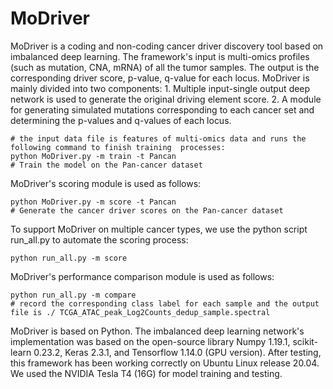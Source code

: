 # MoDriver
MoDriver is a coding and non-coding cancer driver discovery tool based on imbalanced deep learning. The framework's input is multi-omics profiles (such as mutation, CNA, mRNA) of all the tumor samples. The output is the corresponding driver score, p-value, q-value for each locus. MoDriver is mainly divided into two components: 1. Multiple input-single output deep network is used to generate the original driving element score. 2. A module for generating simulated mutations corresponding to each cancer set and determining the p-values and q-values of each locus.
```{r}
# the input data file is features of multi-omics data and runs the following command to finish training  processes: 
python MoDriver.py -m train -t Pancan
# Train the model on the Pan-cancer dataset 
```
MoDriver's scoring module is used as follows: 
```{r}
python MoDriver.py -m score -t Pancan
# Generate the cancer driver scores on the Pan-cancer dataset 
```
To support MoDriver on multiple cancer types, we use the python script run_all.py to automate the scoring process:
```{r}
python run_all.py -m score
``` 
MoDriver's performance comparison module is used as follows: 
```{r} 
python run_all.py -m compare
# record the corresponding class label for each sample and the output file is ./ TCGA_ATAC_peak_Log2Counts_dedup_sample.spectral
```  
MoDriver is based on Python. The imbalanced deep learning network's implementation was based on the open-source library Numpy 1.19.1, scikit-learn 0.23.2, Keras 2.3.1, and Tensorflow 1.14.0 (GPU version). After testing, this framework has been working correctly on Ubuntu Linux release 20.04. We used the NVIDIA Tesla T4 (16G) for  model training and testing.